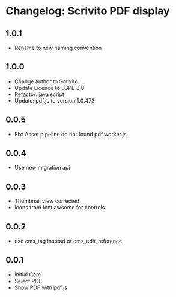 # Changelog: Scrivito PDF display

## 1.0.1

* Rename to new naming convention

## 1.0.0

* Change author to Scrivito
* Update Licence to LGPL-3.0
* Refactor: java script
* Update: pdf.js to version 1.0.473

## 0.0.5

* Fix: Asset pipeline do not found pdf.worker.js

## 0.0.4

* Use new migration api

## 0.0.3

* Thumbnail view corrected
* Icons from font awsome for controls

## 0.0.2

* use cms_tag instead of cms_edit_reference

## 0.0.1

* Initial Gem
* Select PDF
* Show PDF with pdf.js